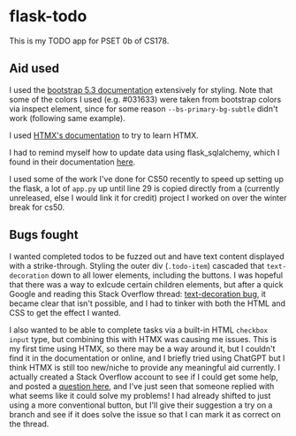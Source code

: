 # flask-todo

This is my TODO app for PSET 0b of CS178.

## Aid used

I used the [bootstrap 5.3 documentation](https://getbootstrap.com/docs/5.3/getting-started/introduction/) extensively for styling. Note that some of the colors I used (e.g. #031633) were taken from bootstrap colors via inspect element, since for some reason `--bs-primary-bg-subtle` didn't work (following same example).

I used [HTMX's documentation](https://htmx.org/) to try to learn HTMX.

I had to remind myself how to update data using flask_sqlalchemy, which I found in their documentation [here](https://flask-sqlalchemy.palletsprojects.com/en/3.1.x/quickstart/#query-the-data).

I used some of the work I've done for CS50 recently to speed up setting up the flask, a lot of `app.py` up until line 29 is copied directly from a (currently unreleased, else I would link it for credit) project I worked on over the winter break for cs50.

## Bugs fought

I wanted completed todos to be fuzzed out and have text content displayed with a strike-through. Styling the outer div (`.todo-item`) cascaded that `text-decoration` down to all lower elements, including the buttons. I was hopeful that there was a way to exlcude certain children elements, but after a quick Google and reading this Stack Overflow thread: [text-decoration bug](https://stackoverflow.com/questions/1261955/inherited-text-decoration-style), it became clear that isn't possible, and I had to tinker with both the HTML and CSS to get the effect I wanted.

I also wanted to be able to complete tasks via a built-in HTML `checkbox` `input` type, but combining this with HTMX was causing me issues. This is my first time using HTMX, so there may be a way around it, but I couldn't find it in the documentation or online, and I briefly tried using ChatGPT but I think HTMX is still too new/niche to provide any meaningful aid currently. I actually created a Stack Overflow account to see if I could get some help, and posted a [question here](https://stackoverflow.com/questions/77862122/htmx-interaction-with-checkboxes?noredirect=1#comment137270853_77862122), and I've just seen that someone replied with what seems like it could solve my problems! I had already shifted to just using a more conventional button, but I'll give their suggestion a try on a branch and see if it does solve the issue so that I can mark it as correct on the thread.